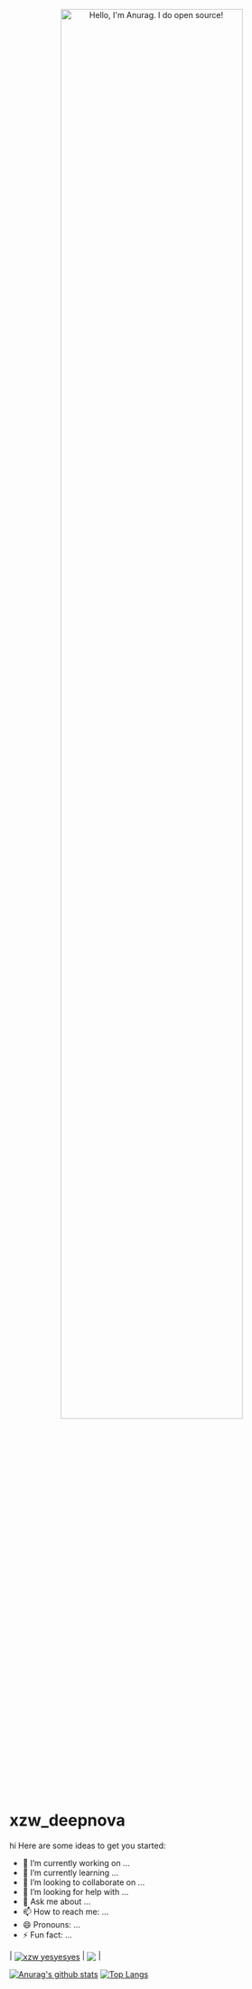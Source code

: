 <p align="center"><a href="https://xuzhiwen1255.github.io"><img width="80%" alt="Hello, I'm Anurag. I do open source!" src=".." /></a></p>

<br />

# xzw_deepnova
hi
Here are some ideas to get you started:
- 🔭 I’m currently working on ...
- 🌱 I’m currently learning ...
- 👯 I’m looking to collaborate on ...
- 🤔 I’m looking for help with ...
- 💬 Ask me about ...
- 📫 How to reach me: ...
- 😄 Pronouns: ...
- ⚡ Fun fact: ...









| <a href="https://github.com/xuzhiwen1255/github-readme-stats"><img align="center" src="https://github-readme-stats.vercel.app/api?username=xuzhiwen1255&show_icons=true&include_all_commits=true&theme=buefy&hide_border=true" alt="xzw yesyesyes" /></a> | <a href="https://github.com/xuzhiwen1255/github-readme-stats"><img align="center" src="https://github-readme-stats.vercel.app/api/top-langs/?username=xuzhiwen1255&layout=compact&theme=buefy&hide_border=true" /></a> |


[![Anurag's github stats](https://github-readme-stats.vercel.app/api?username=xuzhiwen1255&theme=merko)](https://github.com/anuraghazra/github-readme-stats)
[![Top Langs](https://github-readme-stats.vercel.app/api/top-langs/?username=xuzhiwen1255&theme=merko)](https://github.com/anuraghazra/github-readme-stats)







